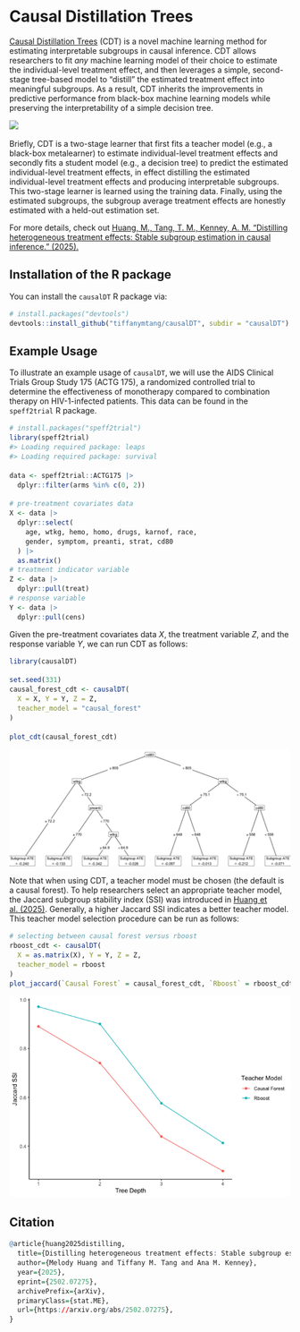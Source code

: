 
<!-- README.md is generated from README.Rmd. Please edit that file -->

# Causal Distillation Trees

[Causal Distillation Trees](https://arxiv.org/abs/2502.07275) (CDT) is a
novel machine learning method for estimating interpretable subgroups in
causal inference. CDT allows researchers to fit *any* machine learning
model of their choice to estimate the individual-level treatment effect,
and then leverages a simple, second-stage tree-based model to “distill”
the estimated treatment effect into meaningful subgroups. As a result,
CDT inherits the improvements in predictive performance from black-box
machine learning models while preserving the interpretability of a
simple decision tree.

![](../causalDT/man/figures/cdt_diagram.png)

Briefly, CDT is a two-stage learner that first fits a teacher model
(e.g., a black-box metalearner) to estimate individual-level treatment
effects and secondly fits a student model (e.g., a decision tree) to
predict the estimated individual-level treatment effects, in effect
distilling the estimated individual-level treatment effects and
producing interpretable subgroups. This two-stage learner is learned
using the training data. Finally, using the estimated subgroups, the
subgroup average treatment effects are honestly estimated with a
held-out estimation set.

For more details, check out [Huang, M., Tang, T. M., Kenney, A. M.
“Distilling heterogeneous treatment effects: Stable subgroup estimation
in causal inference.” (2025).](https://arxiv.org/abs/2502.07275)

## Installation of the R package

You can install the `causalDT` R package via:

``` r
# install.packages("devtools")
devtools::install_github("tiffanymtang/causalDT", subdir = "causalDT")
```

## Example Usage

To illustrate an example usage of `causalDT`, we will use the AIDS
Clinical Trials Group Study 175 (ACTG 175), a randomized controlled
trial to determine the effectiveness of monotherapy compared to
combination therapy on HIV-1-infected patients. This data can be found
in the `speff2trial` R package.

``` r
# install.packages("speff2trial")
library(speff2trial)
#> Loading required package: leaps
#> Loading required package: survival

data <- speff2trial::ACTG175 |>
  dplyr::filter(arms %in% c(0, 2))

# pre-treatment covariates data
X <- data |> 
  dplyr::select(
    age, wtkg, hemo, homo, drugs, karnof, race, 
    gender, symptom, preanti, strat, cd80
  ) |> 
  as.matrix()
# treatment indicator variable
Z <- data |>
  dplyr::pull(treat)
# response variable
Y <- data |>
  dplyr::pull(cens)
```

Given the pre-treatment covariates data $X$, the treatment variable $Z$,
and the response variable $Y$, we can run CDT as follows:

``` r
library(causalDT)

set.seed(331)
causal_forest_cdt <- causalDT(
  X = X, Y = Y, Z = Z,
  teacher_model = "causal_forest"
)

plot_cdt(causal_forest_cdt)
```

![](README_files/figure-gfm/unnamed-chunk-3-1.png)<!-- -->

Note that when using CDT, a teacher model must be chosen (the default is
a causal forest). To help researchers select an appropriate teacher
model, the Jaccard subgroup stability index (SSI) was introduced in
[Huang et al. (2025)](https://arxiv.org/abs/2502.07275). Generally, a
higher Jaccard SSI indicates a better teacher model. This teacher model
selection procedure can be run as follows:

``` r
# selecting between causal forest versus rboost
rboost_cdt <- causalDT(
  X = as.matrix(X), Y = Y, Z = Z,
  teacher_model = rboost
)
plot_jaccard(`Causal Forest` = causal_forest_cdt, `Rboost` = rboost_cdt)
```

![](README_files/figure-gfm/unnamed-chunk-4-1.png)<!-- -->

## Citation

``` r
@article{huang2025distilling,
  title={Distilling heterogeneous treatment effects: Stable subgroup estimation in causal inference}, 
  author={Melody Huang and Tiffany M. Tang and Ana M. Kenney},
  year={2025},
  eprint={2502.07275},
  archivePrefix={arXiv},
  primaryClass={stat.ME},
  url={https://arxiv.org/abs/2502.07275}, 
}
```
